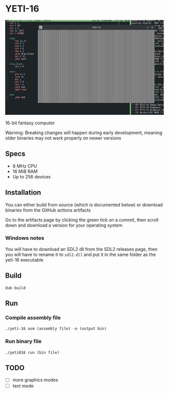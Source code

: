 # YETI-16
![Lines demo](/screenshots/lines.png)

16-bit fantasy computer

Warning: Breaking changes will happen during early development, meaning older binaries
may not work properly on newer versions

## Specs
- 8 MHz CPU
- 16 MiB RAM
- Up to 256 devices

## Installation
You can either build from source (which is documented below) or download binaries
from the GitHub actions artifacts

Go to the artifacts page by clicking the green tick on a commit, then scroll down and
download a version for your operating system

### Windows notes
You will have to download an SDL2 dll from the SDL2 releases page, then you will have to
rename it to `sdl2.dll` and put it in the same folder as the yeti-16 executable

## Build
```
dub build
```

## Run
### Compile assembly file
```
./yeti-16 asm (assembly file) -o (output bin)
```

### Run binary file
```
./yeti016 run (bin file)
```

## TODO
- [ ] more graphics modes
- [ ] text mode
